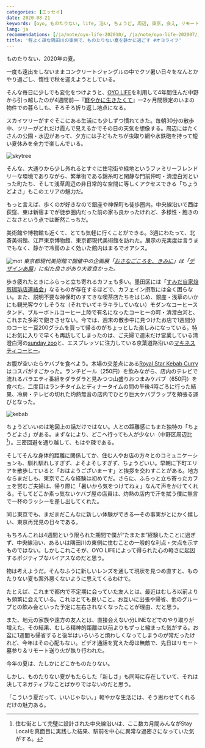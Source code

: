 ```yaml
---
categories: [エッセイ]
date: 2020-08-21
keywords: [oyo, ものたりない, life, 沿い, ちょうど, 周辺, 東京, 会え, リモート, 帰省]
lang: ja
recommendations: [/ja/note/oyo-life-202010/, /ja/note/oyo-life-202007/, /ja/note/room-hunting-202006/]
title: '程よく疎な隅田川の東側で、ものたりない夏を静かに過ごす #オヨライフ'
---
```


ものたりない、2020年の夏。

一度も遠出をしないままコンクリートジャングルの中でクソ暑い日々をなんとかやり過ごし、惰性で秋を迎えようとしている。

そんな毎日に少しでも変化をつけようと、[OYO LIFE](https://www.oyolife.co.jp/)を利用して4年間住んだ中野から引っ越したのが4週間前&mdash;『[軽やかに生きたくて](/ja/note/oyo-life-202007)』&mdash;2ヶ月間限定のいまの物件での暮らしも、そろそろ折り返し地点になる。

スカイツリーがすぐそこにある生活にも少しずつ慣れてきた。毎朝30分の散歩中、ツリーがどれだけ霞んで見えるかでその日の天気を想像する。周辺にはたくさんの公園・水辺があって、夕方には子どもたちが虫取り網や水鉄砲を持って短い夏休みを全力で楽しんでいる。

![skytree](/images/oyo-life-202008/skytree.jpg)

そんな、大通りから少し外れるとすぐに住宅街や緑地というファミリーフレンドリーな環境でありながら、繁華街である錦糸町と閑静な門前仲町・清澄白河といった町たち、そして浅草周辺の非日常的な空間に等しくアクセスできる「ちょうどよさ」もこのエリアの魅力だ。

もっと言えば、歩くのが好きなので銀座や神保町も徒歩圏内。中央線沿いで西は荻窪、東は新宿までが徒歩圏内だった前の家も良かったけれど、多様性・飽きのこなさという点では断然こっちだ。

美術館や博物館も近くて、とても気軽に行くことができる。3週にわたって、北斎美術館、江戸東京博物館、東京都現代美術館を訪れた。展示の充実度は言うまでもなく、静かで冷房のよく効いた館内はまるでオアシス。

![mot](/images/oyo-life-202008/mot.jpg)
*東京都現代美術館で開催中の企画展「[おさなごころを、きみに](https://www.mot-art-museum.jp/exhibitions/Cherish-your-imagination/)」は「[デザインあ展](https://www.design-ah-exhibition.jp/)」に似た良さがあり大変良かった。*

歩き疲れたときにふらっと立ち寄れるカフェも多い。墨田区には「[すみだ自家焙煎珈琲店連絡会](https://nlab.itmedia.co.jp/nl/articles/1606/12/news028.html)」なるものが存在するほどで、カフェイン摂取には全く困らない。また、説明不要な神保町のすてきな喫茶店たちをはじめ、銀座・浅草のいかにも観光客ウケしそうな（それでいてキラキラしていない）モダンなコーヒースタンド、ブルーボトルコーヒー上陸で有名になったコーヒーの町・清澄白河と、これまた多彩で飽きさせない。今では、週末の散歩中に見つけたお店で1週間分のコーヒー豆200グラムを買って帰るのがちょっとした楽しみになっている。特にお気に入りで早くも再訪してしまったのは、ご夫婦で週末だけ営業している清澄白河の[sunday zoo](https://www.facebook.com/sundayzoo/)と、エスプレッソに注力している京葉道路沿いの[マキネスティコーヒー](https://macchinesticoffee.com/)。

お腹が空いたらケバブを食べよう。木場の交差点にある[Royal Star Kebab Curry](https://royal-star-kebab-curry.business.site/)はコスパがすごかった。ランチビール（250円）を飲みながら、店内のテレビで流れるバラエティ番組をダラダラと見みつつ山盛りおつまみケバブ（650円）を食べた。二度目はランチタイムとディナータイムの間の午後4時ごろに行った結果、冷房・テレビの切れた灼熱無音の店内でひとり巨大ケバブラップを頬張る運びとなった。

![kebab](/images/oyo-life-202008/kebab.jpg)

ちょうどいいのは地図上の話だけではない。人との距離感にもまた独特の「ちょうどよさ」がある。まずなにより、どこへ行っても人が少ない（中野区周辺比[^1]）。三密回避を通り越して、もはや疎である。

そしてそんな身体的距離に関係してか、住む人やお店の方々とのコミュニケーションも、馴れ馴れしすぎず、よそよそしすぎず、ちょうどいい。早朝に下町エリアを散歩していると「おはようございまーす」と挨拶を交わすことがある。地方ならまだしも、東京でこんな経験は初めてだ。さらに、ふらっと立ち寄ったカフェを営むご夫婦は、帰り際に「暑いから気をつけてねぇ」なんて声をかけてくれる。そしてどこか素っ気ないケバブ屋の店員は、灼熱の店内で汗を拭う僕に無言で一杯のラッシーを差し出してくれた。

同じ東京でも、まだまだこんなに新しい体験ができる&mdash;その事実がとにかく嬉しい、東京再発見の日々である。

もちろんこれは4週間という限られた期間で僕が“たまたま”経験したことに過ぎず、中央線沿い、あるいは隅田川の東側に住むことの一般的な利点・欠点を示すものではない。しかしこれこそが、OYO LIFEによって得られた心の軽さに起因するポジティブなバイアスなのだと思う。

物は考えようだ。そんなふうに新しいレンズを通して現状を見つめ直すと、ものたりない夏も案外悪くないように思えてくるわけで。

たとえば、これまで都内で不定期に会っていた友人とは、最近はむしろ以前よりも頻繁に会えている。これはとても良いこと。お互いに出張や帰省、他のグループとの飲み会といった予定に左右されなくなったことが理由、だと思う。

また、地元の家族や遠方の友人とは、直接会えない分LINEなどでのやり取りが増えた。その結果、むしろ精神的距離は以前よりもずっと縮まった気がする。お盆に1週間も帰省すると後半はいろいろと煩わしくなってしまうのが常だったけれど、今年はその心配もない。ビデオ通話を覚えた母は無敵で、先日はリモート墓参り＆リモート送り火が執り行われた。

今年の夏は、たしかにどこかものたりない。

しかし、ものたりない夏がもたらした「新しさ」も同時に存在していて、それは決してネガティブなことばかりではないのだと思う。

「こういう夏だって、いいじゃない。」軽やかな生活には、そう思わせてくれるだけの魅力ある。

[^1]: 住む街として完璧に設計された中央線沿いは、ここ数カ月間みんながStay Localを真面目に実践した結果、駅前を中心に異常な過密さになっていた気がする。